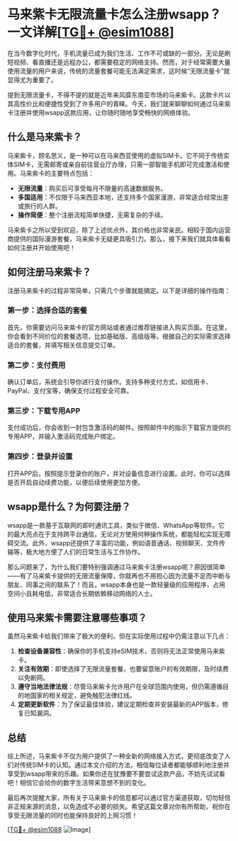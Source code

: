 # 马来紫卡无限流量卡怎么注册wsapp？一文详解[[TG💪+ @esim1088](https://t.me/s/esim1088)]

在当今数字化时代，手机流量已成为我们生活、工作不可或缺的一部分。无论是刷短视频、看直播还是远程办公，都需要稳定的网络支持。然而，对于经常需要大量使用流量的用户来说，传统的流量套餐可能无法满足需求，这时候“无限流量卡”就显得尤为重要了。

提到无限流量卡，不得不提的就是近年来风靡东南亚市场的马来紫卡。这款卡片以其高性价比和便捷性受到了许多用户的青睐。今天，我们就来聊聊如何通过马来紫卡注册并使用wsapp这款应用，让你随时随地享受畅快的网络体验。

## 什么是马来紫卡？

马来紫卡，顾名思义，是一种可以在马来西亚使用的虚拟SIM卡。它不同于传统实体SIM卡，无需邮寄或亲自前往营业厅办理，只需一部智能手机即可完成激活和使用。马来紫卡的主要特点包括：

- **无限流量**：购买后可享受每月不限量的高速数据服务。
- **多国适用**：不仅限于马来西亚本地，还支持多个国家漫游，非常适合经常出差或旅行的人群。
- **操作简便**：整个注册流程简单快捷，无需复杂的手续。

马来紫卡之所以受到欢迎，除了上述优点外，其价格也非常亲民。相较于国内运营商提供的国际漫游套餐，马来紫卡无疑更具吸引力。那么，接下来我们就具体看看如何注册并开始使用吧！

## 如何注册马来紫卡？

注册马来紫卡的过程非常简单，只需几个步骤就能搞定。以下是详细的操作指南：

### 第一步：选择合适的套餐

首先，你需要访问马来紫卡的官方网站或者通过推荐链接进入购买页面。在这里，你会看到不同价位的套餐选项，比如基础版、高级版等。根据自己的实际需求选择适合的套餐，并填写相关信息提交订单。

### 第二步：支付费用

确认订单后，系统会引导你进行支付操作。支持多种支付方式，如信用卡、PayPal、支付宝等，确保支付过程安全可靠。

### 第三步：下载专用APP

支付成功后，你会收到一封包含激活码的邮件。按照邮件中的指示下载官方提供的专用APP，并输入激活码完成账户绑定。

### 第四步：登录并设置

打开APP后，按照提示登录你的账户，并对设备信息进行设置。此时，你可以选择是否开启自动续费功能，以便后续使用更加方便。

## wsapp是什么？为何要注册？

wsapp是一款基于互联网的即时通讯工具，类似于微信、WhatsApp等软件。它的最大亮点在于支持跨平台通信，无论对方使用何种操作系统，都能轻松实现无障碍交流。此外，wsapp还提供了丰富的功能，例如语音通话、视频聊天、文件传输等，极大地方便了人们的日常生活与工作协作。

那么问题来了，为什么我们要特别强调通过马来紫卡注册wsapp呢？原因很简单——有了马来紫卡提供的无限流量保障，你就再也不用担心因为流量不足而中断与朋友、同事之间的联系了！而且，wsapp本身也是一款轻量级的应用程序，占用空间小且耗电低，非常适合长期依赖移动网络的人士。

## 使用马来紫卡需要注意哪些事项？

虽然马来紫卡给我们带来了极大的便利，但在实际使用过程中仍需注意以下几点：

1. **检查设备兼容性**：确保你的手机支持eSIM技术，否则将无法正常使用马来紫卡。
2. **关注有效期**：即使选择了无限流量套餐，也要留意账户的有效期限，及时续费以免断网。
3. **遵守当地法律法规**：尽管马来紫卡允许用户在全球范围内使用，但仍需遵循目的地国家的相关规定，避免触犯法律红线。
4. **定期更新软件**：为了保证最佳体验，建议定期检查并安装最新的APP版本，修复已知漏洞。

## 总结

综上所述，马来紫卡不仅为用户提供了一种全新的网络接入方式，更彻底改变了人们对传统SIM卡的认知。通过本文介绍的方法，相信每位读者都能够顺利地注册并享受到wsapp带来的乐趣。如果你还在犹豫要不要尝试这款产品，不妨先试试看吧！相信它会给你的数字生活带来意想不到的变化。

最后再次提醒大家，所有关于马来紫卡的信息都可以通过官方渠道获取，切勿轻信非正规来源的消息，以免造成不必要的损失。希望这篇文章对你有所帮助，祝你在享受无限流量的同时也能保持良好的上网习惯！

[[TG💪+ @esim1088](https://t.me/s/esim1088) ![Image](https://i.postimg.cc/4NQfJmqS/Snipaste-2025-05-13-00-14-12.png)]